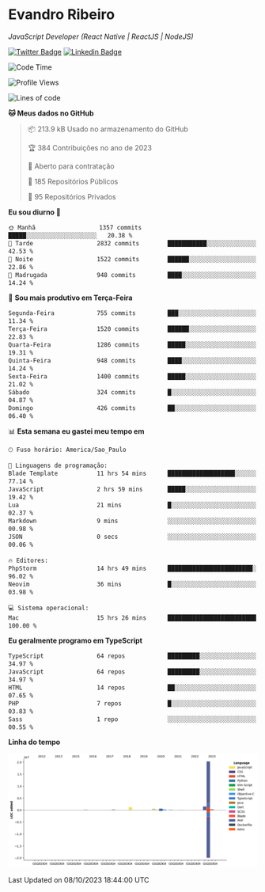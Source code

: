 # Evandro **Ribeiro**

*JavaScript Developer (React Native | ReactJS | NodeJS)*

[![Twitter Badge](https://img.shields.io/badge/-@ribeiroevandro-201B2D?style=flat-square&labelColor=201B2D&logo=twitter&logoColor=white&link=https://twitter.com/ribeiroevandro)](https://twitter.com/ribeiroevandro) 
[![Linkedin Badge](https://img.shields.io/badge/-Evandro%20Ribeiro-201B2D?style=flat-square&logo=Linkedin&logoColor=white&link=https://www.linkedin.com/in/ribeiroevandro)](https://www.linkedin.com/in/ribeiroevandro) 


<!--START_SECTION:waka-->
![Code Time](http://img.shields.io/badge/Code%20Time-3%2C455%20hrs%2037%20mins-blue)

![Profile Views](http://img.shields.io/badge/Visualizac%C3%B5es%20do%20perfil-0-blue)

![Lines of code](https://img.shields.io/badge/Desde%20o%20Hello%20World%20eu%20escrevi-25.3%20million%20linhas%20de%20c%C3%B3digo-blue)

**🐱 Meus dados no GitHub** 

> 📦 213.9 kB Usado no armazenamento do GitHub 
 > 
> 🏆 384 Contribuições no ano de 2023
 > 
> 💼 Aberto para contratação
 > 
> 📜 185 Repositórios Públicos 
 > 
> 🔑 95 Repositórios Privados 
 > 
**Eu sou diurno 🐤** 

```text
🌞 Manhã                  1357 commits        █████░░░░░░░░░░░░░░░░░░░░   20.38 % 
🌆 Tarde                  2832 commits        ███████████░░░░░░░░░░░░░░   42.53 % 
🌃 Noite                  1522 commits        ██████░░░░░░░░░░░░░░░░░░░   22.86 % 
🌙 Madrugada              948 commits         ████░░░░░░░░░░░░░░░░░░░░░   14.24 % 
```
📅 **Sou mais produtivo em Terça-Feira** 

```text
Segunda-Feira            755 commits         ███░░░░░░░░░░░░░░░░░░░░░░   11.34 % 
Terça-Feira              1520 commits        ██████░░░░░░░░░░░░░░░░░░░   22.83 % 
Quarta-Feira             1286 commits        █████░░░░░░░░░░░░░░░░░░░░   19.31 % 
Quinta-Feira             948 commits         ████░░░░░░░░░░░░░░░░░░░░░   14.24 % 
Sexta-Feira              1400 commits        █████░░░░░░░░░░░░░░░░░░░░   21.02 % 
Sábado                   324 commits         █░░░░░░░░░░░░░░░░░░░░░░░░   04.87 % 
Domingo                  426 commits         ██░░░░░░░░░░░░░░░░░░░░░░░   06.40 % 
```


📊 **Esta semana eu gastei meu tempo em** 

```text
🕑︎ Fuso horário: America/Sao_Paulo

💬 Linguagens de programação: 
Blade Template           11 hrs 54 mins      ███████████████████░░░░░░   77.14 % 
JavaScript               2 hrs 59 mins       █████░░░░░░░░░░░░░░░░░░░░   19.42 % 
Lua                      21 mins             █░░░░░░░░░░░░░░░░░░░░░░░░   02.37 % 
Markdown                 9 mins              ░░░░░░░░░░░░░░░░░░░░░░░░░   00.98 % 
JSON                     0 secs              ░░░░░░░░░░░░░░░░░░░░░░░░░   00.06 % 

🔥 Editores: 
PhpStorm                 14 hrs 49 mins      ████████████████████████░   96.02 % 
Neovim                   36 mins             █░░░░░░░░░░░░░░░░░░░░░░░░   03.98 % 

💻 Sistema operacional: 
Mac                      15 hrs 26 mins      █████████████████████████   100.00 % 
```

**Eu geralmente programo em TypeScript** 

```text
TypeScript               64 repos            █████████░░░░░░░░░░░░░░░░   34.97 % 
JavaScript               64 repos            █████████░░░░░░░░░░░░░░░░   34.97 % 
HTML                     14 repos            ██░░░░░░░░░░░░░░░░░░░░░░░   07.65 % 
PHP                      7 repos             █░░░░░░░░░░░░░░░░░░░░░░░░   03.83 % 
Sass                     1 repo              ░░░░░░░░░░░░░░░░░░░░░░░░░   00.55 % 
```



**Linha do tempo**

![Lines of Code chart](https://raw.githubusercontent.com/ribeiroevandro/ribeiroevandro/main/assets/bar_graph.png)


 Last Updated on 08/10/2023 18:44:00 UTC
<!--END_SECTION:waka-->
